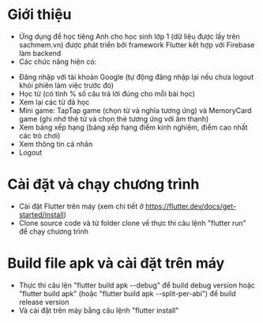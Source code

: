 # Giới thiệu
- Ứng dụng để học tiêng Anh cho học sinh lớp 1 (dữ liệu được lấy trên sachmem.vn) được phát triển bởi framework Flutter kết hợp với Firebase làm backend
- Các chức năng hiện có:
+ Đăng nhập với tài khoản Google (tự động đăng nhập lại nếu chưa logout khỏi phiên làm việc trước đó)
+ Học từ (có tính % số câu trả lời đúng cho mỗi bài học)
+ Xem lại các từ đã học
+ Mini game: TapTap game (chọn từ và nghĩa tương ứng) và MemoryCard game (ghi nhớ thẻ từ và chọn thẻ tương ứng với âm thanh)
+ Xem bảng xếp hạng (bảng xếp hạng điểm kinh nghiệm, điểm cao nhất các trò chơi)
+ Xem thông tin cá nhân
+ Logout

# Cài đặt và chạy chương trình 
- Cài đặt Flutter trên máy (xem chi tiết ở https://flutter.dev/docs/get-started/install)
- Clone source code và từ folder clone về thực thi câu lệnh "flutter run" để chạy chương trình

# Build file apk và cài đặt trên máy
- Thực thi câu lện "flutter build apk --debug" để build debug version hoặc "flutter build apk" (hoặc "flutter build apk --split-per-abi") để build release version 
- Và cài đặt trên máy bằng câu lệnh "flutter install"
